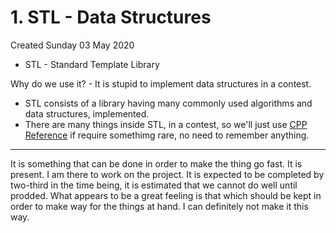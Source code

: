 # 1. STL - Data Structures
Created Sunday 03 May 2020


* STL - Standard Template Library

Why do we use it? - It is stupid to implement data structures in a contest.


* STL consists of a library having many commonly used algorithms and data structures, implemented.
* There are many things inside STL, in a contest, so we'll just use [CPP Reference](https://en.cppreference.com/w/Main_Page) if require somethimg rare, no need to remember anything.


*****

It is something that can be done in order to make the thing go fast. It is present. I am there to work on the project.
It is expected to be completed by two-third in the time being, it is estimated that we cannot do well until prodded. What appears to be a great feeling is that which should be kept in order to make way for the things at hand. I can definitely not make it this way.

